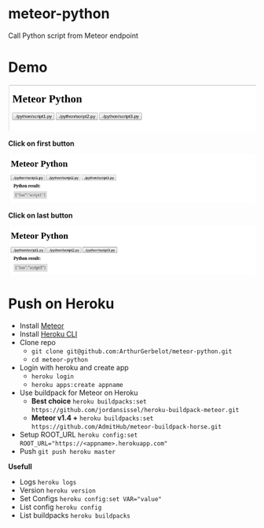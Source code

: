 # meteor-python
Call Python script from Meteor endpoint

# Demo

<img src="https://github.com/ArthurGerbelot/meteor-python/blob/master/preview/pyt.png?raw=true" />

**Click on first button**

<img src="https://github.com/ArthurGerbelot/meteor-python/blob/master/preview/pyt1.png?raw=true" />

**Click on last button**

<img src="https://github.com/ArthurGerbelot/meteor-python/blob/master/preview/pyt3.png?raw=true" />

# Push on Heroku

 - Install [Meteor](https://www.meteor.com/install)
 - Install [Heroku CLI](https://devcenter.heroku.com/articles/heroku-command-line)
 - Clone repo 
    - `git clone git@github.com:ArthurGerbelot/meteor-python.git`
    - `cd meteor-python`
 - Login with heroku and create app
    - `heroku login`
    - `heroku apps:create appname`
 - Use buildpack for Meteor on Heroku 
    - **Best choice** `heroku buildpacks:set https://github.com/jordansissel/heroku-buildpack-meteor.git`
    - **Meteor v1.4 +** `heroku buildpacks:set https://github.com/AdmitHub/meteor-buildpack-horse.git`
 - Setup ROOT_URL `heroku config:set ROOT_URL="https://<appname>.herokuapp.com"`
 - Push `git push heroku master`
 
 **Usefull**
 - Logs `heroku logs`
 - Version `heroku version`
 - Set Configs `heroku config:set VAR="value"`
 - List config `heroku config`
 - List buildpacks `heroku buildpacks`
    
